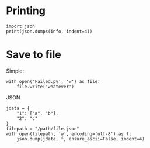 # Printing

    import json
    print(json.dumps(info, indent=4))

# Save to file

Simple:

    with open('Failed.py', 'w') as file:
        file.write('whatever')

JSON

    jdata = {
        "1": ["a", "b"],
        "2": "c" 
    }
    filepath = "/path/file.json"
    with open(filepath, 'w', encoding='utf-8') as f:
        json.dump(jdata, f, ensure_ascii=False, indent=4)
